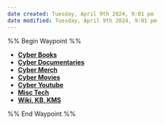 ```yaml
---
date created: Tuesday, April 9th 2024, 9:01 pm
date modified: Tuesday, April 9th 2024, 9:01 pm
---
```

%% Begin Waypoint %%
- **[Cyber Books](./Cyber%20Books/Cyber%20Books.md)**
- **[Cyber Documentaries](./Cyber%20Documentaries/Cyber%20Documentaries.md)**
- **[Cyber Merch](./Cyber%20Merch/Cyber%20Merch.md)**
- **[Cyber Movies](./Cyber%20Movies/Cyber%20Movies.md)**
- **[Cyber Youtube](./Cyber%20Youtube/Cyber%20Youtube.md)**
- **[Misc Tech](./Misc%20Tech/Misc%20Tech.md)**
- **[Wiki, KB, KMS](./Wiki,%20KB,%20KMS/Wiki,%20KB,%20KMS.md)**

%% End Waypoint %%